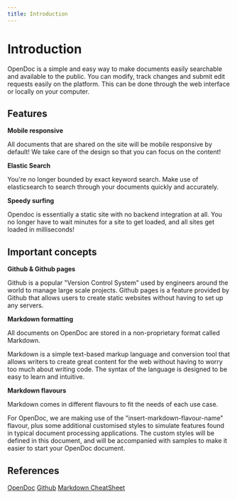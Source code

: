 ```yaml
---
title: Introduction
---
```


# Introduction
OpenDoc is a simple and easy way to make documents easily searchable and available to the public. You can modify, track changes and submit edit requests easily on the platform. This can be done through the web interface or locally on your computer.

## Features

**Mobile responsive**

All documents that are shared on the site will be mobile responsive by default! We take care of the design so that you can focus on the content!

**Elastic Search**

You're no longer bounded by exact keyword search. Make use of elasticsearch to search through your documents quickly and accurately.

**Speedy surfing**

Opendoc is essentially a static site with no backend integration at all. You no longer have to wait minutes for a site to get loaded, and all sites get loaded in milliseconds!

## Important concepts

**Github & Github pages**

Github is a popular "Version Control System" used by engineers around the world to manage large scale projects. Github pages is a feature provided by Github that allows users to create static websites without having to set up any servers.

**Markdown formatting**

All documents on OpenDoc are stored in a non-proprietary format called Markdown. 

Markdown is a simple text-based markup language and conversion tool that allows writers to create great content for the web without having to worry too much about writing code. The syntax of the language is designed to be easy to learn and intuitive.

**Markdown flavours**

Markdown comes in different flavours to fit the needs of each use case. 

For OpenDoc, we are making use of the "insert-markdown-flavour-name" flavour, plus some additional customised styles to simulate features found in typical document processing applications. The custom styles will be defined in this document, and will be accompanied with samples to make it easier to start your OpenDoc document.

## References

[OpenDoc](https://opendoc.sg)
[Github](https://github.com/)
[Markdown CheatSheet](https://github.com/adam-p/markdown-here/wiki/Markdown-Cheatsheet)
